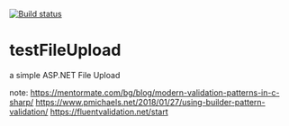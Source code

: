 [![Build status](https://ci.appveyor.com/api/projects/status/gkg0hc7dhoqskbqv?svg=true)](https://ci.appveyor.com/project/jobjingjo/testfileupload)

# testFileUpload
a simple ASP.NET File Upload 


note:
https://mentormate.com/bg/blog/modern-validation-patterns-in-c-sharp/
https://www.pmichaels.net/2018/01/27/using-builder-pattern-validation/
https://fluentvalidation.net/start